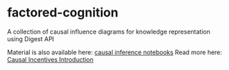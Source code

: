 # factored-cognition
A collection of causal influence diagrams for knowledge representation using Digest API

Material is also available here: [causal inference notebooks](https://github.com/equiano-institute/causal-influence)
Read more here: 
[Causal Incentives Introduction](https://causalincentives.com)
